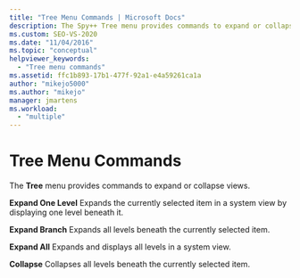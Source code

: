 ```yaml
---
title: "Tree Menu Commands | Microsoft Docs"
description: The Spy++ Tree menu provides commands to expand or collapse views. See a list of the Tree menu commands, with a brief description of each.
ms.custom: SEO-VS-2020
ms.date: "11/04/2016"
ms.topic: "conceptual"
helpviewer_keywords:
  - "Tree menu commands"
ms.assetid: ffc1b893-17b1-477f-92a1-e4a59261ca1a
author: "mikejo5000"
ms.author: "mikejo"
manager: jmartens
ms.workload:
  - "multiple"
---
```

# Tree Menu Commands
The **Tree** menu provides commands to expand or collapse views.

 **Expand One Level**
 Expands the currently selected item in a system view by displaying one level beneath it.

 **Expand Branch**
 Expands all levels beneath the currently selected item.

 **Expand All**
 Expands and displays all levels in a system view.

 **Collapse**
 Collapses all levels beneath the currently selected item.
